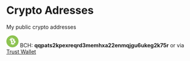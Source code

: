 [bch]: https://github.com/Ddarkbooked/crypto/blob/main/icons/bch.png "BCH"


# Crypto Adresses
My public crypto addresses

![alt text][bch] BCH: **qqpats2kpexreqrd3memhxa22enmqjgu6ukeg2k75r** or via [Trust Wallet](https://link.trustwallet.com/send?address=qqpats2kpexreqrd3memhxa22enmqjgu6ukeg2k75r&asset=c145)


